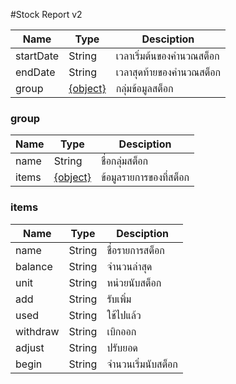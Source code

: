 #Stock Report v2

| Name | Type | Desciption
|---|---|---
| startDate | String | เวลาเริ่มต้นของคำนวณสต็อก
| endDate | String | เวลาสุดท้ายของคำนวณสต็อก
| group | [{object}](README.md#group) | กลุ่มข้อมูลสต็อก

### group
| Name | Type | Desciption
|---|---|---
| name | String | ชื่อกลุ่มสต็อก
| items | [{object}](README.md#items) | ข้อมูลรายการของที่สต็อก

### items
| Name | Type | Desciption
|---|---|---
| name | String | ชื่อรายการสต็อก
| balance | String | จำนวนล่าสุด
| unit | String | หน่วยนับสต็อก
| add | String | รับเพิ่ม
| used | String | ใช้ไปแล้ว
| withdraw | String | เบิกออก
| adjust | String | ปรับยอด
| begin | String | จำนวนเริ่มนับสต็อก